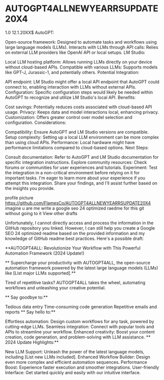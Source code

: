 # AUTOGPT4ALLNEWYEARRSUPDATE20X4
1.0 12.1.20XX$
AutoGPT:

Open-source framework: Designed to automate tasks and workflows using large language models (LLMs).
Interacts with LLMs through API calls: Relies on external LLM providers like OpenAI API or local setups.
LM Studio:

Local LLM hosting platform: Allows running LLMs directly on your device without cloud-based APIs.
Compatible with various LLMs: Supports models like GPT-J, Jurassic-1, and potentially others.
Potential Integration:

API endpoint: LM Studio might offer a local API endpoint that AutoGPT could connect to, enabling interaction with LLMs without external APIs.
Configuration: Specific configuration steps would likely be needed within AutoGPT to recognize and utilize LM Studio's local API.
Benefits:

Cost savings: Potentially reduces costs associated with cloud-based API usage.
Privacy: Keeps data and model interactions local, enhancing privacy.
Customization: Offers greater control over model selection and configuration.
Considerations:

Compatibility: Ensure AutoGPT and LM Studio versions are compatible.
Setup complexity: Setting up a local LLM environment can be more complex than using cloud APIs.
Performance: Local hardware might have performance limitations compared to cloud-based options.
Next Steps:

Consult documentation: Refer to AutoGPT and LM Studio documentation for specific integration instructions.
Explore community resources: Check forums or communities for user experiences and tutorials.
Experiment: Test the integration in a non-critical environment before relying on it for important tasks.
I'm eager to learn more about your experience if you attempt this integration. Share your findings, and I'll assist further based on the insights you provide.

profile picture
https://github.com/FlamesCo/AUTOGPT4ALLNEWYEARRSUPDATE20X4 imagine u are me write a google seo 24 optimized raedme for this git without going to it 
View other drafts




























Unfortunately, I cannot directly access and process the information in the GitHub repository you linked. However, I can still help you create a Google SEO 24 optimized readme based on the provided information and my knowledge of GitHub readme best practices. Here's a possible draft:

**AUTOGPT4ALL: Revolutionize Your Workflow with This Powerful Automation Framework (2024 Update!)

** Supercharge your productivity with AUTOGPT4ALL, the open-source automation framework powered by the latest large language models (LLMs) like [List major LLMs supported].**

Tired of repetitive tasks? AUTOGPT4ALL takes the wheel, automating workflows and unleashing your creative potential.

** Say goodbye to:**

Tedious data entry
Time-consuming code generation
Repetitive emails and reports
** Say hello to:**

Effortless automation: Design custom workflows for any task, powered by cutting-edge LLMs.
Seamless integration: Connect with popular tools and APIs to streamline your workflow.
Enhanced creativity: Boost your content creation, code generation, and problem-solving with LLM assistance.
** 2024 Update Highlights:**

New LLM Support: Unleash the power of the latest language models, including [List new LLMs included].
Enhanced Workflow Builder: Design even more complex and efficient automation sequences.
Performance Boost: Experience faster execution and smoother integrations.
User-friendly Interface: Get started quickly and easily with our intuitive interface.
